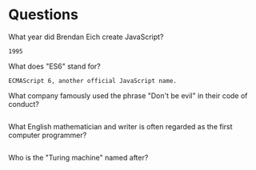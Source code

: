 # Questions

What year did Brendan Eich create JavaScript?

```
1995
```

What does "ES6" stand for?

```
ECMAScript 6, another official JavaScript name.  
```

What company famously used the phrase "Don't be evil" in their code of conduct?

```

```

What English mathematician and writer is often regarded as the first computer programmer?

```

```

Who is the "Turing machine" named after?

```

```
